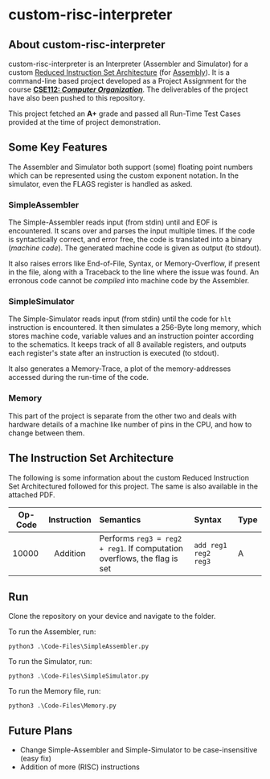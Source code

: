 # custom-risc-interpreter

## About custom-risc-interpreter

custom-risc-interpreter is an Interpreter (Assembler and Simulator) for a custom [Reduced Instruction Set Architecture](https://en.wikipedia.org/wiki/Reduced_instruction_set_computer) (for [Assembly](https://en.wikipedia.org/wiki/Assembly_language)). It is a command-line based project developed as a Project Assignment for the course [<b>CSE112: *Computer Organization*</b>](http://techtree.iiitd.edu.in/viewDescription/filename?=CSE112). The deliverables of the project have also been pushed to this repository. 

This project fetched an <b>A+</b> grade and passed all Run-Time Test Cases provided at the time of project demonstration.

## Some Key Features

The Assembler and Simulator both support (some) floating point numbers which can be represented using the custom exponent notation. In the simulator, even the FLAGS register is handled as asked.

### SimpleAssembler

The Simple-Assembler reads input (from stdin) until and EOF is encountered. It scans over and parses the input multiple times. If the code is syntactically correct, and error free, the code is translated into a binary (*machine code*). The generated machine code is given as output (to stdout).

It also raises errors like End-of-File, Syntax, or Memory-Overflow, if present in the file, along with a Traceback to the line where the issue was found. An erronous code cannot be *compiled* into machine code by the Assembler.

### SimpleSimulator

The Simple-Simulator reads input (from stdin) until the code for `hlt` instruction is encountered. It then simulates a 256-Byte long memory, which stores machine code, variable values and an instruction pointer according to the schematics. It keeps track of all 8 available registers, and outputs each register's state after an instruction is executed (to stdout). 

It also generates a Memory-Trace, a plot of the memory-addresses accessed during the run-time of the code.

### Memory

This part of the project is separate from the other two and deals with hardware details of a machine like number of pins in the CPU, and how to change between them.

## The Instruction Set Architecture

The following is some information about the custom Reduced Instruction Set Architectured followed for this project. The same is also available in the attached PDF.

| Op-Code | Instruction | Semantics | Syntax | Type |
|---------|:-----------:|:----------|:-------|------|
|  10000  | Addition    | Performs `reg3 = reg2 + reg1`. If computation overflows, the flag is set | `add reg1 reg2 reg3` | A


## Run

Clone the repository on your device and navigate to the folder.

To run the Assembler, run:
```
python3 .\Code-Files\SimpleAssembler.py
```

To run the Simulator, run:
```
python3 .\Code-Files\SimpleSimulator.py
```

To run the Memory file, run:
```
python3 .\Code-Files\Memory.py
```

## Future Plans

- Change Simple-Assembler and Simple-Simulator to be case-insensitive (easy fix)
- Addition of more (RISC) instructions
